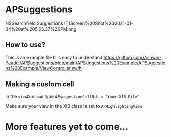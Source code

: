 # APSuggestions
NSSearchfield Suggestions
![](Screen%20Shot%202021-01-04%20at%205.06.37%20PM.png

## How to use?

This is an example file 
It is easy to understand
https://github.com/Ashwin-Paudel/APSuggestions/blob/main/APSuggestions%20Example/APSuggestions%20Example/ViewController.swift

## Making a custom cell
in the `viewDidLoad` type `APsuggestionCellNib = "Your XIB File"`

Make sure your view in the XIB class is set to `APHighlightingView`


# More features yet to come...
